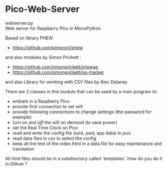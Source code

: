 # Pico-Web-Server  

webserver.py   
Web server for Raspberry Pico in MicroPython  
  
Based on library PHEW 
- https://github.com/pimoroni/phew  

and also modules by Simon Prickett :  
- https://github.com/simonprickett/phewap  
- https://github.com/simonprickett/iss-tracker   

and also Library for working with CSV files by Alec Delaney
  
There are 2 classes in this module that can be used by a main program to:  
- embark in a Raspberry Pico 
- provide first connection to set wifi  
- provide following connections to change settings (the password for example)  
- turn on and _off_ the wifi on demand (to save power)  
- set the Real Time Clock on Pico  
- read and write the config file (ssid, pwd, app data) in json  
- read data files in csv to select the config  
- keep all the text of the index.html in a data file for easy maintenance and translation  

All html files should be in a subdirectory called 'templates'. How do you do it in Github ? 
